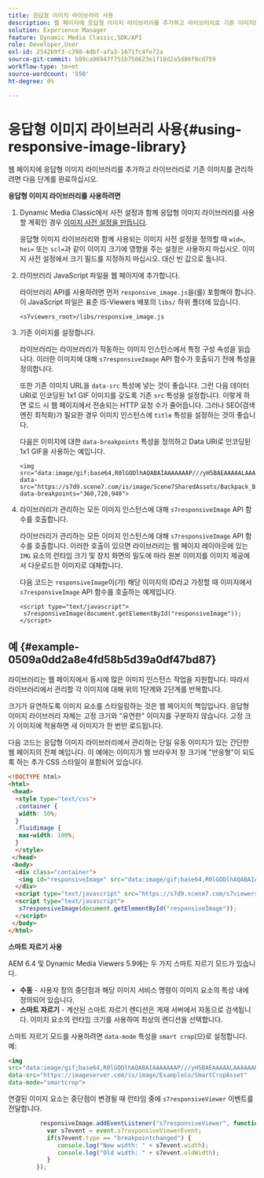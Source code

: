 ```yaml
---
title: 응답형 이미지 라이브러리 사용
description: 웹 페이지에 응답형 이미지 라이브러리를 추가하고 라이브러리로 기존 이미지를 관리하려면 다음 단계를 완료하십시오.
solution: Experience Manager
feature: Dynamic Media Classic,SDK/API
role: Developer,User
exl-id: 2542b9f3-c398-4dbf-afa3-1671fc4fe72a
source-git-commit: b89ca96947f751b750623e1f18d2a5d86f0cd759
workflow-type: tm+mt
source-wordcount: '550'
ht-degree: 0%

---
```


# 응답형 이미지 라이브러리 사용{#using-responsive-image-library}

웹 페이지에 응답형 이미지 라이브러리를 추가하고 라이브러리로 기존 이미지를 관리하려면 다음 단계를 완료하십시오.

**응답형 이미지 라이브러리를 사용하려면**

1. Dynamic Media Classic에서 사전 설정과 함께 응답형 이미지 라이브러리를 사용할 계획인 경우 [이미지 사전 설정을 만듭니다](https://experienceleague.adobe.com/docs/dynamic-media-classic/using/image-sizing/setting-image-presets.html?lang=ko#image-sizing).

   응답형 이미지 라이브러리와 함께 사용되는 이미지 사전 설정을 정의할 때 `wid=`, `hei=` 또는 `scl=`과 같이 이미지 크기에 영향을 주는 설정은 사용하지 마십시오. 이미지 사전 설정에서 크기 필드를 지정하지 마십시오. 대신 빈 값으로 둡니다.
1. 라이브러리 JavaScript 파일을 웹 페이지에 추가합니다.

   라이브러리 API를 사용하려면 먼저 `responsive_image.js`을(를) 포함해야 합니다. 이 JavaScript 파일은 표준 IS-Viewers 배포의 `libs/` 하위 폴더에 있습니다.

   `<s7viewers_root>/libs/responsive_image.js`
1. 기존 이미지를 설정합니다.

   라이브러리는 라이브러리가 작동하는 이미지 인스턴스에서 특정 구성 속성을 읽습니다. 이러한 이미지에 대해 `s7responsiveImage` API 함수가 호출되기 전에 특성을 정의합니다.

   또한 기존 이미지 URL을 `data-src` 특성에 넣는 것이 좋습니다. 그런 다음 데이터 URI로 인코딩된 1x1 GIF 이미지를 갖도록 기존 `src` 특성을 설정합니다. 이렇게 하면 로드 시 웹 페이지에서 전송되는 HTTP 요청 수가 줄어듭니다. 그러나 SEO(검색 엔진 최적화)가 필요한 경우 이미지 인스턴스에 `title` 특성을 설정하는 것이 좋습니다.

   다음은 이미지에 대한 `data-breakpoints` 특성을 정의하고 Data URI로 인코딩된 1x1 GIF을 사용하는 예입니다.

   ```
   <img src="data:image/gif;base64,R0lGODlhAQABAIAAAAAAAP///yH5BAEAAAAALAAAAAABAAEAAAIBRAA7" data-src="https://s7d9.scene7.com/is/image/Scene7SharedAssets/Backpack_B" data-breakpoints="360,720,940">
   ```

1. 라이브러리가 관리하는 모든 이미지 인스턴스에 대해 `s7responsiveImage` API 함수를 호출합니다.

   라이브러리가 관리하는 모든 이미지 인스턴스에 대해 `s7responsiveImage` API 함수를 호출합니다. 이러한 호출이 있으면 라이브러리는 웹 페이지 레이아웃에 있는 `IMG` 요소의 런타임 크기 및 장치 화면의 밀도에 따라 원본 이미지를 이미지 제공에서 다운로드한 이미지로 대체합니다.

   다음 코드는 `responsiveImage`이(가) 해당 이미지의 ID라고 가정할 때 이미지에서 `s7responsiveImage` API 함수를 호출하는 예제입니다.

   ```
   <script type="text/javascript"> 
    s7responsiveImage(document.getElementById("responsiveImage")); 
   </script>
   ```

## 예 {#example-0509a0dd2a8e4fd58b5d39a0df47bd87}

라이브러리는 웹 페이지에서 동시에 많은 이미지 인스턴스 작업을 지원합니다. 따라서 라이브러리에서 관리할 각 이미지에 대해 위의 1단계와 2단계를 반복합니다.

크기가 유연하도록 이미지 요소를 스타일링하는 것은 웹 페이지의 책임입니다. 응답형 이미지 라이브러리 자체는 고정 크기와 &quot;유연한&quot; 이미지를 구분하지 않습니다. 고정 크기 이미지에 적용하면 새 이미지가 한 번만 로드됩니다.

다음 코드는 응답형 이미지 라이브러리에서 관리하는 단일 유동 이미지가 있는 간단한 웹 페이지의 전체 예입니다. 이 예에는 이미지가 웹 브라우저 창 크기에 &quot;반응형&quot;이 되도록 하는 추가 CSS 스타일이 포함되어 있습니다.

```html {.line-numbers}
<!DOCTYPE html> 
<html> 
 <head> 
  <style type="text/css"> 
  .container { 
   width: 50%; 
  } 
  .fluidimage { 
   max-width: 100%; 
  } 
  </style> 
 </head> 
 <body> 
  <div class="container"> 
   <img id="responsiveImage" src="data:image/gif;base64,R0lGODlhAQABAIAAAAAAAP///yH5BAEAAAAALAAAAAABAAEAAAIBRAA7" data-src="https://s7d9.scene7.com/is/image/Scene7SharedAssets/Backpack_B" data-breakpoints="200,400,600,800" class="fluidimage"> 
  </div> 
  <script type="text/javascript" src="https://s7d9.scene7.com/s7viewers/libs/responsive_image.js"></script> 
  <script type="text/javascript"> 
   s7responsiveImage(document.getElementById("responsiveImage")); 
  </script> 
 </body> 
</html>
```

**스마트 자르기 사용**

AEM 6.4 및 Dynamic Media Viewers 5.9에는 두 가지 스마트 자르기 모드가 있습니다.

* **수동** - 사용자 정의 중단점과 해당 이미지 서비스 명령이 이미지 요소의 특성 내에 정의되어 있습니다.
* **스마트 자르기** - 계산된 스마트 자르기 렌디션은 게재 서버에서 자동으로 검색됩니다. 이미지 요소의 런타임 크기를 사용하여 최상의 렌디션을 선택합니다.

스마트 자르기 모드를 사용하려면 `data-mode` 특성을 `smart crop`(으)로 설정합니다. 예:

```html {.line-numbers}
<img 
src="data:image/gif;base64,R0lGODlhAQABAIAAAAAAAP///yH5BAEAAAAALAAAAAABAAEAAAIBRAA7" 
data-src="https://imageserver.com/is/image/ExampleCo/SmartCropAsset" 
data-mode="smartcrop">
```

연결된 이미지 요소는 중단점이 변경될 때 런타임 중에 `s7responsiveViewer` 이벤트를 전달합니다.

```javascript {.line-numbers}
         responsiveImage.addEventListener("s7responsiveViewer", function (event) { 
           var s7event = event.s7responsiveViewerEvent; 
           if(s7event.type == "breakpointchanged") { 
              console.log("New width: " + s7event.width); 
              console.log("Old width: " + s7event.oldWidth); 
           } 
        });
```
